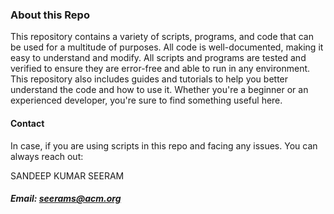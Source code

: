 ### About this Repo 
This repository contains a variety of scripts, programs, and code that can be used for a multitude of purposes. All code is well-documented, making it easy to understand and modify. All scripts and programs are tested and verified to ensure they are error-free and able to run in any environment. This repository also includes guides and tutorials to help you better understand the code and how to use it. Whether you're a beginner or an experienced developer, you're sure to find something useful here. 

#### Contact 
In case, if you are using scripts in this repo and facing any issues. You can always reach out: 

SANDEEP KUMAR SEERAM 
##### Email: seerams@acm.org 
